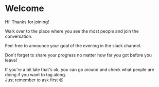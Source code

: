 # Welcome

Hi! Thanks for joining!

Walk over to the place where you see the most people and join the conversation.

Feel free to announce your goal of the evening in the slack channel.

Don't forget to share your progress no matter how far you got before you leave!

If you're a bit late that's ok, you can go around and check what people are doing if you want to tag along.  
Just remember to ask first 😉
